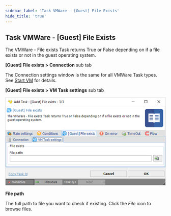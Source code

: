 ```yaml
---
sidebar_label: 'Task VMWare - [Guest] File Exists'
hide_title: 'true'
---
```


## Task VMWare - [Guest] File Exists

The VMWare - File exists Task returns True or False depending on if a file exists or not in the guest operating system.
 
**[Guest] File exists > Connection** sub tab

The Connection settings window is the same for all VMWare Task types. See [Start VM](start-vm) for details.
 
**[Guest] File exists > VM Task settings** sub tab

![](../../../../../static/img/taskvmwareguestfileexistssettings.png)

**File path**

The full path to file you want to check if existing. Click the *File* icon to browse files.